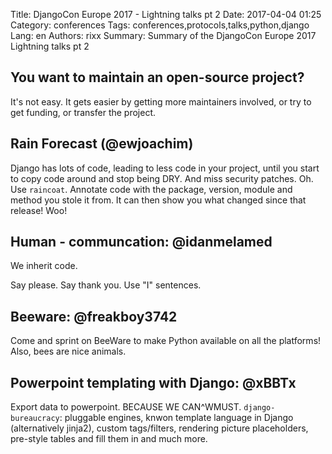 Title: DjangoCon Europe 2017 - Lightning talks pt 2
Date:   2017-04-04 01:25
Category: conferences
Tags: conferences,protocols,talks,python,django
Lang: en
Authors: rixx
Summary: Summary of the DjangoCon Europe 2017 Lightning talks pt 2


## You want to maintain an open-source project?

It's not easy. It gets easier by getting more maintainers involved, or try to get funding, or transfer the project.

## Rain Forecast (@ewjoachim)

Django has lots of code, leading to less code in your project, until you start to copy code around and stop being DRY.
And miss security patches. Oh. Use `raincoat`. Annotate code with the package, version, module and method you stole it from. It
can then show you what changed since that release! Woo!

## Human - communcation: @idanmelamed

We inherit code.

Say please. Say thank you. Use "I" sentences.

## Beeware: @freakboy3742

Come and sprint on BeeWare to make Python available on all the platforms! Also, bees are nice animals.

## Powerpoint templating with Django:  @xBBTx

Export data to powerpoint. BECAUSE WE CAN^WMUST. `django-bureaucracy`: pluggable engines, knwon template language in
Django (alternatively jinja2), custom tags/filters, rendering picture placeholders, pre-style tables and fill them in
and much more.
